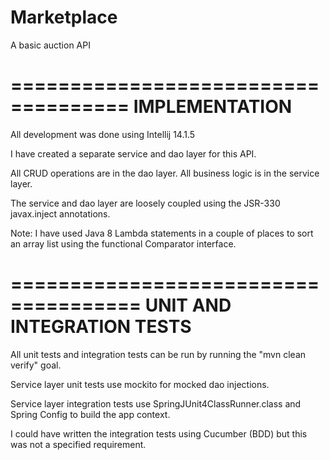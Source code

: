 # Marketplace
A basic auction API

====================================
IMPLEMENTATION
====================================
All development was done using Intellij 14.1.5

I have created a separate service and dao layer for this API.

All CRUD operations are in the dao layer. All business logic is in the service layer.

The service and dao layer are loosely coupled using the JSR-330 javax.inject annotations.

Note: I have used Java 8 Lambda statements in a couple of places to sort an array list using the functional Comparator interface.

=====================================
UNIT AND INTEGRATION TESTS
=====================================

All unit tests and integration tests can be run by running the "mvn clean verify" goal.

Service layer unit tests use mockito for mocked dao injections.

Service layer integration tests use SpringJUnit4ClassRunner.class and Spring Config to build the app context.

I could have written the integration tests using Cucumber (BDD) but this was not a specified requirement.
